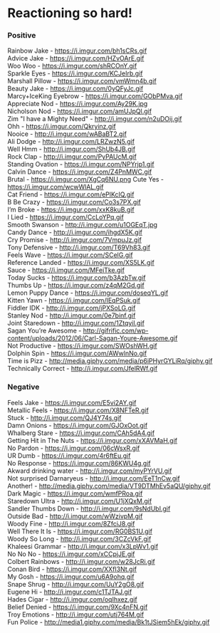 # Reactioning so hard!

### Positive
Rainbow Jake - https://i.imgur.com/bh1sCRs.gif<br/>
Advice Jake - https://i.imgur.com/HZvOArE.gif<br/>
Woo Woo - https://i.imgur.com/shRCOnY.gif<br/>
Sparkle Eyes - https://i.imgur.com/KCJeIrb.gif<br/>
Marshall Pillow - https://i.imgur.com/vmWmn4b.gif<br/>
Beauty Jake - https://i.imgur.com/0yQFyJc.gif<br/>
Marcy+IceKing Eyebrow - https://i.imgur.com/GObPMva.gif<br/>
Appreciate Nod - https://i.imgur.com/Ay29K.jpg<br/>
Nicholson Nod - https://i.imgur.com/amUJpQl.gif<br/>
Zim "I have a Mighty Need" - http://i.imgur.com/n2uDOij.gif<br/>
Ohh - https://i.imgur.com/Qkryinz.gif<br/>
Nooice - http://i.imgur.com/wABaBT2.gif<br/>
Ali Dodge - http://i.imgur.com/LRZwzN5.gif<br/>
Well Hmm - http://i.imgur.com/ShUb4JB.gif<br/>
Rock Clap - http://i.imgur.com/PyPAUcM.gif<br/>
Standing Ovation - https://i.imgur.com/NPYrjp1.gif<br/>
Calvin Dance - https://i.imgur.com/Z4PnMWC.gif<br/>
Brutal - https://i.imgur.com/XgCq6NU.png
Cute Yes - https://i.imgur.com/wcwWlAL.gif<br/>
Cat Friend - https://i.imgur.com/ePlKcIQ.gif<br/>
B Be Crazy - https://i.imgur.com/Co3s7PX.gif<br/>
I’m Broke - https://i.imgur.com/xxK8kuB.gif<br/>
I Lied - https://i.imgur.com/CcLoYPq.gif<br/>
Smooth Swanson - http://i.imgur.com/u1OGEqT.jpg<br/>
Candy Dance - http://i.imgur.com/ihgdX5K.gif<br/>
Cry Promise - http://i.imgur.com/7VmpuJz.gif<br/>
Tony Defensive - http://i.imgur.com/T69Vh83.gif<br/>
Feels Wave - https://i.imgur.com/SCelG.gif<br/>
Reference Landed - https://i.imgur.com/XS5LK.gif<br/>
Sauce - https://i.imgur.com/MFeiTke.gif<br/>
Today Sucks - https://i.imgur.com/b3AzbTw.gif<br/> 
Thumbs Up - https://i.imgur.com/z4qM2Gd.gif<br/>
Lemon Puppy Dance - https://i.imgur.com/doseqYL.gif<br/>
Kitten Yawn - https://i.imgur.com/IEqPSuk.gif<br/>
Fiddler IDK - http://i.imgur.com/jPXSoLG.gif<br/>
Stanley Nod - http://i.imgur.com/0e7binf.gif<br/>
Joint Staredown - http://i.imgur.com/1Ztqyil.gif<br/>
Sagan You’re Awesome - http://gifrific.com/wp-content/uploads/2012/06/Carl-Sagan-Youre-Awesome.gif<br/>
Not Productive - https://i.imgur.com/SWOshWH.gif<br/>
Dolphin Spin - https://i.imgur.com/AWwlnNo.gif<br/>
Time is Pizz - http://media.giphy.com/media/p6iPHyrGYLiRq/giphy.gif<br/>
Technically Correct - http://i.imgur.com/JfelRWf.gif<br/>

### Negative
Feels Jake - https://i.imgur.com/E5vi2AY.gif<br/>
Metallic Feels - https://i.imgur.com/X8NFTeR.gif<br/>
Stuck - http://i.imgur.com/QJ4Y74s.gif<br/>
Damn Onions - https://i.imgur.com/GJOxOot.gif<br/>
Whalberg Stare - https://i.imgur.com/CAh5dA4.gif<br/>
Getting Hit in The Nuts - https://i.imgur.com/xXAVMaH.gif<br/>
No Pardon - https://i.imgur.com/06cWsxR.gif<br/>
UR Dumb - https://i.imgur.com/4r6ftEu.gif<br/>
No Response - https://i.imgur.com/86KWU4g.gif<br/>
Akward drinking water - http://i.imgur.com/myPYrVU.gif<br/>
Not surprised Darnaryeus - http://i.imgur.com/EeT1nCw.gif<br/>
Another! - http://media.giphy.com/media/VT9DTMhEv5aQU/giphy.gif<br/>
Dark Magic - https://i.imgur.com/wmfPRoa.gif<br/>
Staredown Ultra - http://i.imgur.com/U1jXQxM.gif<br/>
Sandler Thumbs Down - http://i.imgur.com/9sNdUbI.gif<br/>
Outside Bad - http://i.imgur.com/wWzivpM.gif<br/>
Woody Fine - http://i.imgur.com/8ZfciJ8.gif<br/>
Well There It Is - https://i.imgur.com/RG0BS1U.gif<br/>
Woody So Long - http://i.imgur.com/3CZcVkF.gif<br/>
Khaleesi Grammar - http://i.imgur.com/x3LpWv1.gif<br/>
No No No - https://i.imgur.com/xCCpjJE.gif<br/>
Colbert Rainbows - http://i.imgur.com/w28JcRi.gif<br/>
Conan Bird - https://i.imgur.com/XXfI3Nt.gif<br/>
My Gosh - https://i.imgur.com/u6A9ohq.gif<br/>
Snape Shrug - http://i.imgur.com/UuY2gO8.gif<br/>
Eugene Hi - http://i.imgur.com/c1TJTAJ.gif<br/>
Hades Cigar - http://i.imgur.com/oqIhxez.gif<br/>
Belief Denied - https://i.imgur.com/9Xc4nFN.gif<br/>
Troy Emotions - http://i.imgur.com/utj764M.gif<br/>
Fun Police - http://media1.giphy.com/media/Bk1tJSiem5hEk/giphy.gif<br/>











